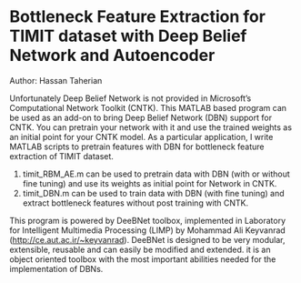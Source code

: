 # Bottleneck Feature Extraction for TIMIT dataset with Deep Belief Network and Autoencoder

Author: Hassan Taherian

Unfortunately Deep Belief Network is not provided in Microsoft’s Computational Network Toolkit (CNTK). This MATLAB based program can be used as an add-on to bring Deep Belief Network (DBN) support for CNTK. You can pretrain your network with it and use the trained weights as an initial point for your CNTK model. As a particular application, I write MATLAB scripts to pretrain features with DBN for bottleneck feature extraction of TIMIT dataset. 

1. timit_RBM_AE.m can be used to pretrain data with DBN (with or without fine tuning) and use its weights as initial point for Network in CNTK. 
2. timit_DBN.m can be used to train data with DBN (with fine tuning) and extract bottleneck features without post training with CNTK.


This program is powered by DeeBNet toolbox, implemented in Laboratory for Intelligent Multimedia Processing (LIMP) by Mohammad Ali Keyvanrad (http://ce.aut.ac.ir/~keyvanrad). DeeBNet is designed to be very modular, extensible, reusable and can easily be modified and extended. it is an object oriented toolbox with the most important abilities needed for the implementation of DBNs.
